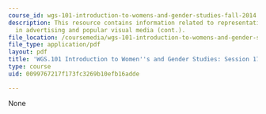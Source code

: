 ```yaml
---
course_id: wgs-101-introduction-to-womens-and-gender-studies-fall-2014
description: This resource contains information related to representation of gender
  in advertising and popular visual media (cont.).
file_location: /coursemedia/wgs-101-introduction-to-womens-and-gender-studies-fall-2014/0099767217f173fc3269b10efb16adde_MITWGS_101F14_Sess17.pdf
file_type: application/pdf
layout: pdf
title: 'WGS.101 Introduction to Women''s and Gender Studies: Session 17 Lecture Outline'
type: course
uid: 0099767217f173fc3269b10efb16adde

---
```

None